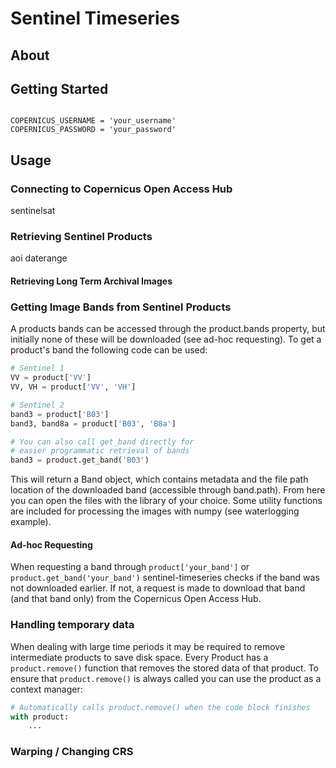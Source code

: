 # Sentinel Timeseries

## About

## Getting Started
```

```

```
COPERNICUS_USERNAME = 'your_username'
COPERNICUS_PASSWORD = 'your_password'
```

## Usage
### Connecting to Copernicus Open Access Hub
sentinelsat

### Retrieving Sentinel Products
aoi
daterange
#### Retrieving Long Term Archival Images

### Getting Image Bands from Sentinel Products
A products bands can be accessed through the product.bands property, but initially none of these will be downloaded (see ad-hoc requesting). To get a product's band the following code can be used:
```python
# Sentinel 1
VV = product['VV']
VV, VH = product['VV', 'VH']

# Sentinel 2
band3 = product['B03']
band3, band8a = product['B03', 'B8a']

# You can also call get_band directly for 
# easier programmatic retrieval of bands
band3 = product.get_band('B03')
```
This will return a Band object, which contains metadata and the file path location of the downloaded band (accessible through band.path).
From here you can open the files with the library of your choice. Some utility functions are included for processing the images
with numpy (see waterlogging example).

#### Ad-hoc Requesting
When requesting a band through `product['your_band']` or `product.get_band('your_band')` sentinel-timeseries checks if the band was not downloaded earlier. If not, a request is made to download that band (and that band only) from the Copernicus Open Access Hub.  

### Handling temporary data
When dealing with large time periods it may be required to remove intermediate products to save disk space. Every Product has a
`product.remove()` function that removes the stored data of that product. To ensure that `product.remove()` is always called you can
use the product as a context manager:
```python
# Automatically calls product.remove() when the code block finishes
with product:
    ...
```

### Warping / Changing CRS

